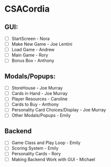 # CSACordia

## GUI:

- [ ] StartScreen - Nora
- [ ] Make New Game - Joe Lentini
- [ ] Load Game - Andrew
- [ ] Main Game - Rory
- [ ] Bonus Box - Anthony

## Modals/Popups:

- [ ] StoreHouse - Joe Murray
- [ ] Cards in Hand - Joe Murray
- [ ] Player Resources - Caroline
- [ ] Cards to Buy - Anthony
- [ ] Personality Card Choices/Display - Joe Murray
- [ ] Other Modals/Popups - Emily

## Backend

- [ ] Game Class and Play Loop - Emily
- [ ] Scoring System - Emily
- [ ] Personality Cards - Rory
- [ ] Making Backend Work with GUI - Michael